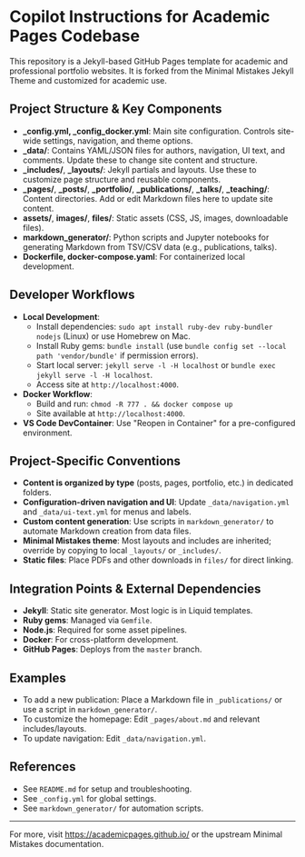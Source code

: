 # Copilot Instructions for Academic Pages Codebase

This repository is a Jekyll-based GitHub Pages template for academic and professional portfolio websites. It is forked from the Minimal Mistakes Jekyll Theme and customized for academic use.

## Project Structure & Key Components
- **_config.yml, _config_docker.yml**: Main site configuration. Controls site-wide settings, navigation, and theme options.
- **_data/**: Contains YAML/JSON files for authors, navigation, UI text, and comments. Update these to change site content and structure.
- **_includes/**, **_layouts/**: Jekyll partials and layouts. Use these to customize page structure and reusable components.
- **_pages/**, **_posts/**, **_portfolio/**, **_publications/**, **_talks/**, **_teaching/**: Content directories. Add or edit Markdown files here to update site content.
- **assets/**, **images/**, **files/**: Static assets (CSS, JS, images, downloadable files).
- **markdown_generator/**: Python scripts and Jupyter notebooks for generating Markdown from TSV/CSV data (e.g., publications, talks).
- **Dockerfile, docker-compose.yaml**: For containerized local development.

## Developer Workflows
- **Local Development**:
  - Install dependencies: `sudo apt install ruby-dev ruby-bundler nodejs` (Linux) or use Homebrew on Mac.
  - Install Ruby gems: `bundle install` (use `bundle config set --local path 'vendor/bundle'` if permission errors).
  - Start local server: `jekyll serve -l -H localhost` or `bundle exec jekyll serve -l -H localhost`.
  - Access site at `http://localhost:4000`.
- **Docker Workflow**:
  - Build and run: `chmod -R 777 . && docker compose up`
  - Site available at `http://localhost:4000`.
- **VS Code DevContainer**: Use "Reopen in Container" for a pre-configured environment.

## Project-Specific Conventions
- **Content is organized by type** (posts, pages, portfolio, etc.) in dedicated folders.
- **Configuration-driven navigation and UI**: Update `_data/navigation.yml` and `_data/ui-text.yml` for menus and labels.
- **Custom content generation**: Use scripts in `markdown_generator/` to automate Markdown creation from data files.
- **Minimal Mistakes theme**: Most layouts and includes are inherited; override by copying to local `_layouts/` or `_includes/`.
- **Static files**: Place PDFs and other downloads in `files/` for direct linking.

## Integration Points & External Dependencies
- **Jekyll**: Static site generator. Most logic is in Liquid templates.
- **Ruby gems**: Managed via `Gemfile`.
- **Node.js**: Required for some asset pipelines.
- **Docker**: For cross-platform development.
- **GitHub Pages**: Deploys from the `master` branch.

## Examples
- To add a new publication: Place a Markdown file in `_publications/` or use a script in `markdown_generator/`.
- To customize the homepage: Edit `_pages/about.md` and relevant includes/layouts.
- To update navigation: Edit `_data/navigation.yml`.

## References
- See `README.md` for setup and troubleshooting.
- See `_config.yml` for global settings.
- See `markdown_generator/` for automation scripts.

---
For more, visit https://academicpages.github.io/ or the upstream Minimal Mistakes documentation.
